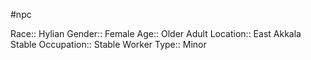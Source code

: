 #npc 

Race:: Hylian
Gender:: Female
Age:: Older Adult
Location:: East Akkala Stable
Occupation:: Stable Worker
Type:: Minor
